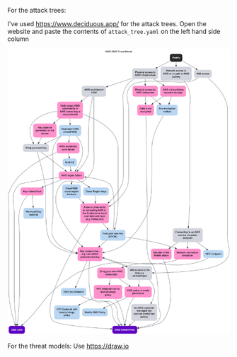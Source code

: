 
For the attack trees:

I've used https://www.deciduous.app/ for the attack trees.
Open the website and paste the contents of `attack_tree.yaml` on the left hand side column

![attack tree](attacktree.png)

For the threat models:
Use https://draw.io
